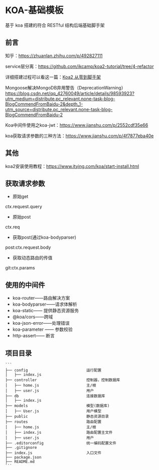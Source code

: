 # KOA-基础模板

基于 koa 搭建的符合 RESTful 结构后端基础脚手架

## 前言

知乎：https://zhuanlan.zhihu.com/p/492827111

service层分离：https://github.com/ikcamp/koa2-tutorial/tree/4-refactor

详细搭建过程可以看这一篇：[Koa2 从零到脚手架](https://blog.azhubaby.com/2021/08/24/2021-08-24-Koa2%E4%BB%8E%E9%9B%B6%E5%88%B0%E8%84%9A%E6%89%8B%E6%9E%B6/)

Mongoose解决MongoDB弃用警告（DeprecationWarning）https://blog.csdn.net/qq_42760049/article/details/98593923?utm_medium=distribute.pc_relevant.none-task-blog-BlogCommendFromBaidu-2&depth_1-utm_source=distribute.pc_relevant.none-task-blog-BlogCommendFromBaidu-2

Koa中间件使用之koa-jwt：https://www.jianshu.com/p/2552cdf35e66

koa获取请求参数的三种方法：https://www.jianshu.com/p/4f7877eba40e

## 其他

koa2安装使用教程：https://www.itying.com/koa/start-install.html

## 获取请求参数

- 原始get

ctx.request.query

- 原始post

ctx.req

- 获取post(通过koa-bodyparser)

post:ctx.request.body

- 获取动态路由的传值

git:ctx.params

## 使用的中间件

- koa-router——路由解决方案
- koa-bodyparser——请求体解析
- koa-static—— 提供静态资源服务
- @koa/cors——跨域
- koa-json-error——处理错误
- koa-parameter —— 参数校验
- http-assert—— 断言

## 项目目录

````
```
├── config                          运行配置
│   ├── index.js
├── controller                      控制器，控制数据库
│   ├── home.js                     主/根
│   ├── user.js                     用户
├── db                              连接数据库
│   ├── index.js
├── models                          模型(数据库)
│   ├── User.js                     用户模型
├── public                          静态资源目录
├── routes                          路由配置
│   ├── home.js                     主/根
│   ├── index.js                    路由配置主文件
│   ├── user.js                     用户
├── .editorconfig                   统一编码配置文件
├── .gitignore
├── index.js                        入口文件
├── package.json
├── README.md
```
````

